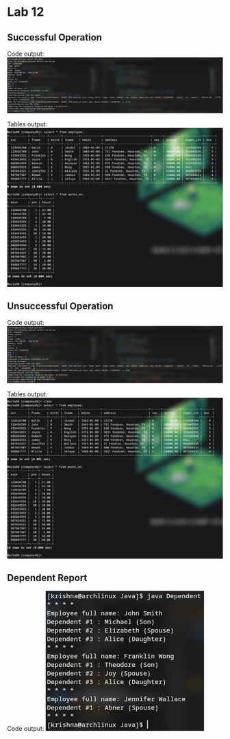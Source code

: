 # Lab 12

## Successful Operation

Code output:
![Output Image](images/output.png)

Tables output:
![Tables Output](images/tables.png)

## Unsuccessful Operation

Code output:
![Output Image](images/output-fail.png)

Tables output:
![Tables Output](images/tables-fail.png)

## Dependent Report

Code output:
![Output Image](images/dependents.png)
